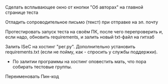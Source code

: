 Сделать всплывающее окно от кнопки "Об авторах" на главной странице теста

Отладить сопроводительное письмо (текст) при отправке на эл. почту

Протестировать запуск теста на своём ПК, после чего перепроверить и, если надо, обновить requirements, и залить новый txt-файл на гитхаб







Залить ISeC на хостинг "рег.ру". Дополнительно установить requirements.txt (если не пойму, как - спросить у службы поддержки).



- По залитии программы на хостинг оповестить мать, что пора собирать тестовые группы.




Переименовать Пин-код



